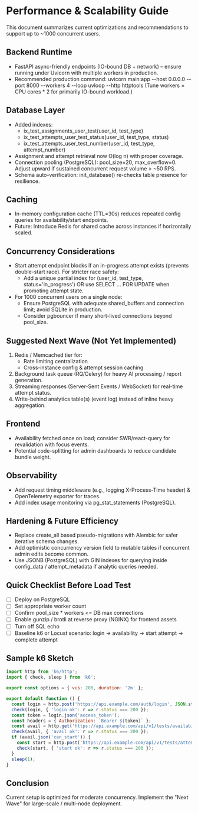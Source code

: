 # Performance & Scalability Guide

This document summarizes current optimizations and recommendations to support up to ~1000 concurrent users.

## Backend Runtime
- FastAPI async-friendly endpoints (IO-bound DB + network) – ensure running under Uvicorn with multiple workers in production.
- Recommended production command:
  uvicorn main:app --host 0.0.0.0 --port 8000 --workers 4 --loop uvloop --http httptools
  (Tune workers = CPU cores * 2 for primarily IO-bound workload.)

## Database Layer
- Added indexes:
  - ix_test_assignments_user_test(user_id, test_type)
  - ix_test_attempts_user_test_status(user_id, test_type, status)
  - ix_test_attempts_user_test_number(user_id, test_type, attempt_number)
- Assignment and attempt retrieval now O(log n) with proper coverage.
- Connection pooling (PostgreSQL): pool_size=20, max_overflow=0. Adjust upward if sustained concurrent request volume > ~50 RPS.
- Schema auto-verification: init_database() re-checks table presence for resilience.

## Caching
- In-memory configuration cache (TTL=30s) reduces repeated config queries for availability/start endpoints.
- Future: Introduce Redis for shared cache across instances if horizontally scaled.

## Concurrency Considerations
- Start attempt endpoint blocks if an in-progress attempt exists (prevents double-start race). For stricter race safety:
  - Add a unique partial index for (user_id, test_type, status='in_progress') OR use SELECT ... FOR UPDATE when promoting attempt state.
- For 1000 concurrent users on a single node:
  - Ensure PostgreSQL with adequate shared_buffers and connection limit; avoid SQLite in production.
  - Consider pgbouncer if many short-lived connections beyond pool_size.

## Suggested Next Wave (Not Yet Implemented)
1. Redis / Memcached tier for:
   - Rate limiting centralization
   - Cross-instance config & attempt session caching
2. Background task queue (RQ/Celery) for heavy AI processing / report generation.
3. Streaming responses (Server-Sent Events / WebSocket) for real-time attempt status.
4. Write-behind analytics table(s) (event log) instead of inline heavy aggregation.

## Frontend
- Availability fetched once on load; consider SWR/react-query for revalidation with focus events.
- Potential code-splitting for admin dashboards to reduce candidate bundle weight.

## Observability
- Add request timing middleware (e.g., logging X-Process-Time header) & OpenTelemetry exporter for traces.
- Add index usage monitoring via pg_stat_statements (PostgreSQL).

## Hardening & Future Efficiency
- Replace create_all based pseudo-migrations with Alembic for safer iterative schema changes.
- Add optimistic concurrency version field to mutable tables if concurrent admin edits become common.
- Use JSONB (PostgreSQL) with GIN indexes for querying inside config_data / attempt_metadata if analytic queries needed.

## Quick Checklist Before Load Test
- [ ] Deploy on PostgreSQL
- [ ] Set appropriate worker count
- [ ] Confirm pool_size * workers <= DB max connections
- [ ] Enable gunzip / brotli at reverse proxy (NGINX) for frontend assets
- [ ] Turn off SQL echo
- [ ] Baseline k6 or Locust scenario: login -> availability -> start attempt -> complete attempt

## Sample k6 Sketch
```js
import http from 'k6/http';
import { check, sleep } from 'k6';

export const options = { vus: 200, duration: '2m' };

export default function () {
  const login = http.post('https://api.example.com/auth/login', JSON.stringify({ email: 'user@example.com', password: 'pass' }), { headers: { 'Content-Type': 'application/json' }});
  check(login, { 'login ok': r => r.status === 200 });
  const token = login.json('access_token');
  const headers = { Authorization: `Bearer ${token}` };
  const avail = http.get('https://api.example.com/api/v1/tests/availability?test_type=SJT', { headers });
  check(avail, { 'avail ok': r => r.status === 200 });
  if (avail.json('can_start')) {
    const start = http.post('https://api.example.com/api/v1/tests/attempts/start', JSON.stringify({ test_type: 'SJT' }), { headers: { ...headers, 'Content-Type': 'application/json' }});
    check(start, { 'start ok': r => r.status === 200 });
  }
  sleep(1);
}
```

## Conclusion
Current setup is optimized for moderate concurrency. Implement the "Next Wave" for large-scale / multi-node deployment.

